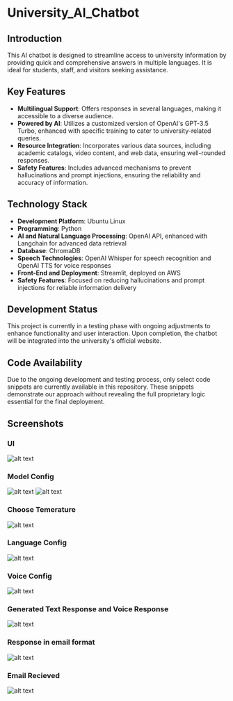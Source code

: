 # University_AI_Chatbot

## Introduction

This AI chatbot is designed to streamline access to university information by providing quick and comprehensive answers in multiple languages. It is ideal for students, staff, and visitors seeking assistance.

## Key Features

- **Multilingual Support**: Offers responses in several languages, making it accessible to a diverse audience.
- **Powered by AI**: Utilizes a customized version of OpenAI's GPT-3.5 Turbo, enhanced with specific training to cater to university-related queries.
- **Resource Integration**: Incorporates various data sources, including academic catalogs, video content, and web data, ensuring well-rounded responses.
- **Safety Features**: Includes advanced mechanisms to prevent hallucinations and prompt injections, ensuring the reliability and accuracy of information.

## Technology Stack

- **Development Platform**: Ubuntu Linux
- **Programming**: Python
- **AI and Natural Language Processing**: OpenAI API, enhanced with Langchain for advanced data retrieval
- **Database**: ChromaDB
- **Speech Technologies**: OpenAI Whisper for speech recognition and OpenAI TTS for voice responses
- **Front-End and Deployment**: Streamlit, deployed on AWS
- **Safety Features**: Focused on reducing hallucinations and prompt injections for reliable information delivery

## Development Status

This project is currently in a testing phase with ongoing adjustments to enhance functionality and user interaction. Upon completion, the chatbot will be integrated into the university's official website.

## Code Availability

Due to the ongoing development and testing process, only select code snippets are currently available in this repository. These snippets demonstrate our approach without revealing the full proprietary logic essential for the final deployment.

## Screenshots

### UI

![alt text](<screenshots/main UI.png>)

### Model Config

![alt text](<screenshots/model config.png>)
![alt text](<screenshots/model config2.png>)

### Choose Temerature

![alt text](<screenshots/choose temperature.png>)

### Language Config

![alt text](<screenshots/language config.png>)

### Voice Config

![alt text](<screenshots/voice config.png>)

### Generated Text Response and Voice Response

![alt text](<screenshots/answer generated text and voice.png>)

### Response in email format

![alt text](<screenshots/email generated.png>)

### Email Recieved

![alt text](screenshots/email.png)
